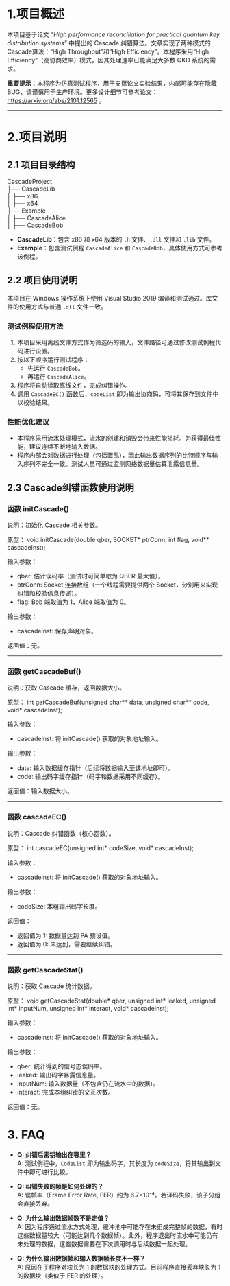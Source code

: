 # 1.项目概述

本项目基于论文 *"High performance reconciliation for practical quantum key distribution systems"* 中提出的 Cascade 纠错算法。文章实现了两种模式的Cascade算法：“High Throughput”和“High Efficiency”。本程序采用“High Efficiency”（高协商效率）模式，因其处理速率已能满足大多数 QKD 系统的需求。

**重要提示**：本程序为仿真测试程序，用于支撑论文实验结果，内部可能存在隐藏 BUG，请谨慎用于生产环境。更多设计细节可参考论文：https://arxiv.org/abs/2101.12565 。

---

# 2.项目说明

## 2.1 项目目录结构

CascadeProject    
├── CascadeLib    
│   ├── x86    
│   ├── x64    
├── Example    
│   ├── CascadeAlice    
│   ├── CascadeBob    
   
- **CascadeLib**：包含 x86 和 x64 版本的 `.h` 文件、`.dll` 文件和 `.lib` 文件。
- **Example**：包含测试例程 `CascadeAlice` 和 `CascadeBob`，具体使用方式可参考该例程。

## 2.2 项目使用说明

本项目在 Windows 操作系统下使用 Visual Studio 2019 编译和测试通过。库文件的使用方式与普通 `.dll` 文件一致。

### 测试例程使用方法

1. 本项目采用离线文件方式作为筛选码的输入，文件路径可通过修改测试例程代码进行设置。
2. 按以下顺序运行测试程序：
   - 先运行 `CascadeBob`。
   - 再运行 `CascadeAlice`。
3. 程序将自动读取离线文件，完成纠错操作。
4. 调用 `CascadeEC()` 函数后，`codeList` 即为输出协商码，可将其保存到文件中以校验结果。

### 性能优化建议

- 本程序采用流水处理模式，流水的创建和销毁会带来性能损耗。为获得最佳性能，建议连续不断地输入数据。
- 程序内部会对数据进行处理（包括置乱），因此输出数据序列的比特顺序与输入序列不完全一致。测试人员可通过监测网络数据量估算泄露信息量。

## 2.3 Cascade纠错函数使用说明

### 函数 initCascade()

说明：初始化 Cascade 相关参数。

原型：
void initCascade(double qber, SOCKET* ptrConn, int flag, void** cascadeInst);

输入参数：
- qber: 估计误码率（测试时可简单取为 QBER 最大值）。
- ptrConn: Socket 连接数组（一个线程需要提供两个 Socket，分别用来实现纠错和校验信息传递）。
- flag: Bob 端取值为 1，Alice 端取值为 0。

输出参数：
- cascadeInst: 保存声明对象。

返回值：无。

---

### 函数 getCascadeBuf()

说明：获取 Cascade 缓存，返回数据大小。

原型：
int getCascadeBuf(unsigned char** data, unsigned char** code, void* cascadeInst);

输入参数：
- cascadeInst: 将 initCascade() 获取的对象地址输入。

输出参数：
- data: 输入数据缓存指针（后续将数据输入至该地址即可）。
- code: 输出码字缓存指针（码字和数据采用不同缓存）。

返回值：输入数据大小。

---

### 函数 cascadeEC()

说明：Cascade 纠错函数（核心函数）。

原型：
int cascadeEC(unsigned int* codeSize, void* cascadeInst);

输入参数：
- cascadeInst: 将 initCascade() 获取的对象地址输入。

输出参数：
- codeSize: 本组输出码字长度。

返回值：
- 返回值为 1: 数据量达到 PA 预设值。
- 返回值为 0: 未达到，需要继续纠错。

---

### 函数 getCascadeStat()

说明：获取 Cascade 统计数据。

原型：
void getCascadeStat(double* qber, unsigned int* leaked, unsigned int* inputNum, unsigned int* interact, void* cascadeInst);

输入参数：
- cascadeInst: 将 initCascade() 获取的对象地址输入。

输出参数：
- qber: 统计得到的信号态误码率。
- leaked: 输出码字暴露信息量。
- inputNum: 输入数据量（不包含仍在流水中的数据）。
- interact: 完成本组纠错的交互次数。

返回值：无。

# 3. FAQ

- **Q: 纠错后密钥输出在哪里？**  
  A: 测试例程中，`CodeList` 即为输出码字，其长度为 `codeSize`，将其输出到文件中即可进行比较。

- **Q: 纠错失败的帧是如何处理的？**  
  A: 误帧率（Frame Error Rate, FER）约为 6.7×10⁻⁴。若译码失败，该子分组会直接丢弃。

- **Q: 为什么输出数据帧数不是定值？**  
  A: 因为程序通过流水方式处理，缓冲池中可能存在未组成完整帧的数据，有时这些数据量较大（可能达到几个数据帧）。此外，程序退出时流水中可能仍有未处理的数据，这些数据需要在下次调用时与后续数据一起处理。

- **Q: 为什么输出数据帧和输入数据帧长度不一样？**  
  A: 原因在于程序对块长为 1 的数据块的处理方式。目前程序直接丢弃块长为 1 的数据块（类似于 FER 的处理）。
